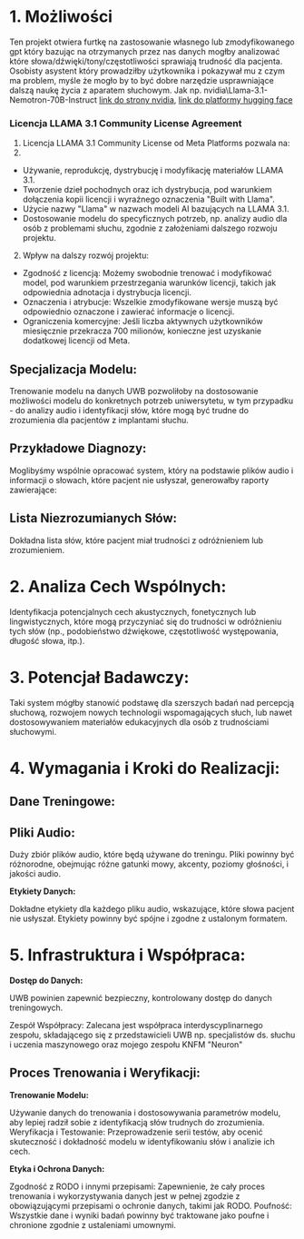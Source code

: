 # 1. Możliwości
Ten projekt otwiera furtkę na zastosowanie własnego lub zmodyfikowanego gpt który bazując na otrzymanych przez nas danych mogłby analizować które słowa/dźwięki/tony/częstotliwości sprawiają trudność dla pacjenta. Osobisty asystent który prowadziłby użytkownika i pokazywał mu z czym ma problem, myśle że mogło by to być dobre narzędzie usprawniające dalszą naukę życia z aparatem słuchowym.
Jak np. nvidia\Llama-3.1-Nemotron-70B-Instruct  [link do strony nvidia](https://build.nvidia.com/nvidia/llama-3_1-nemotron-70b-instruct/modelcard), [link do platformy hugging face](https://huggingface.co/nvidia/Llama-3.1-Nemotron-70B-Instruct) 

### Licencja LLAMA 3.1 Community License Agreement

1. Licencja LLAMA 3.1 Community License od Meta Platforms pozwala na:
2. 
- Używanie, reprodukcję, dystrybucję i modyfikację materiałów LLAMA 3.1.
- Tworzenie dzieł pochodnych oraz ich dystrybucja, pod warunkiem dołączenia kopii licencji i wyraźnego oznaczenia "Built with Llama".
- Użycie nazwy "Llama" w nazwach modeli AI bazujących na LLAMA 3.1.
- Dostosowanie modelu do specyficznych potrzeb, np. analizy audio dla osób z problemami słuchu, zgodnie z założeniami dalszego rozwoju projektu.
  
2. Wpływ na dalszy rozwój projektu:
- Zgodność z licencją: Możemy swobodnie trenować i modyfikować model, pod warunkiem przestrzegania warunków licencji, takich jak odpowiednia adnotacja i dystrybucja licencji.
- Oznaczenia i atrybucje: Wszelkie zmodyfikowane wersje muszą być odpowiednio oznaczone i zawierać informacje o licencji.
- Ograniczenia komercyjne: Jeśli liczba aktywnych użytkowników miesięcznie przekracza 700 milionów, konieczne jest uzyskanie dodatkowej licencji od Meta.

## Specjalizacja Modelu: 

Trenowanie modelu na danych UWB pozwoliłoby na dostosowanie  możliwości modelu do konkretnych potrzeb uniwersytetu, w tym przypadku - do analizy audio i identyfikacji słów, które mogą być trudne do zrozumienia dla pacjentów z implantami słuchu.

## Przykładowe Diagnozy: 

Moglibyśmy wspólnie opracować system, który na podstawie plików audio i informacji o słowach, które pacjent nie usłyszał, generowałby raporty zawierające:

## Lista Niezrozumianych Słów:

 Dokładna lista słów, które pacjent miał trudności z odróżnieniem lub zrozumieniem.

# 2. Analiza Cech Wspólnych: 

Identyfikacja potencjalnych cech akustycznych, fonetycznych lub lingwistycznych, które mogą przyczyniać się do trudności w odróżnieniu tych słów (np., podobieństwo dźwiękowe, częstotliwość występowania, długość słowa, itp.).

# 3. Potencjał Badawczy:

 Taki system mógłby stanowić podstawę dla szerszych badań nad percepcją słuchową, rozwojem nowych technologii wspomagających słuch, lub nawet dostosowywaniem materiałów edukacyjnych dla osób z trudnościami słuchowymi.

# 4. Wymagania i Kroki do Realizacji:
## Dane Treningowe:

## Pliki Audio:

 Duży zbiór plików audio, które będą używane do treningu. Pliki powinny być różnorodne, obejmując różne gatunki mowy, akcenty, poziomy głośności, i jakości audio.

**Etykiety Danych:**

 Dokładne etykiety dla każdego pliku audio, wskazujące, które słowa pacjent nie usłyszał. Etykiety powinny być spójne i zgodne z ustalonym formatem.

# 5. Infrastruktura i Współpraca:

**Dostęp do Danych:**

UWB powinien zapewnić bezpieczny, kontrolowany dostęp do danych treningowych.

Zespół Współpracy: Zalecana jest współpraca interdyscyplinarnego zespołu, składającego się z przedstawicieli UWB np. specjalistów ds. słuchu i uczenia maszynowego oraz mojego zespołu KNFM "Neuron"

## Proces Trenowania i Weryfikacji:

**Trenowanie Modelu:**

 Używanie danych do trenowania i dostosowywania  parametrów modelu, aby lepiej radził sobie z identyfikacją słów trudnych do zrozumienia.
Weryfikacja i Testowanie: Przeprowadzenie serii testów, aby ocenić skuteczność i dokładność modelu w identyfikowaniu słów i analizie ich cech.

**Etyka i Ochrona Danych:**

Zgodność z RODO i innymi przepisami: Zapewnienie, że cały proces trenowania i wykorzystywania danych jest w pełnej zgodzie z obowiązującymi przepisami o ochronie danych, takimi jak RODO.
Poufność: Wszystkie dane i wyniki badań powinny być traktowane jako poufne i chronione zgodnie z ustaleniami umownymi.


